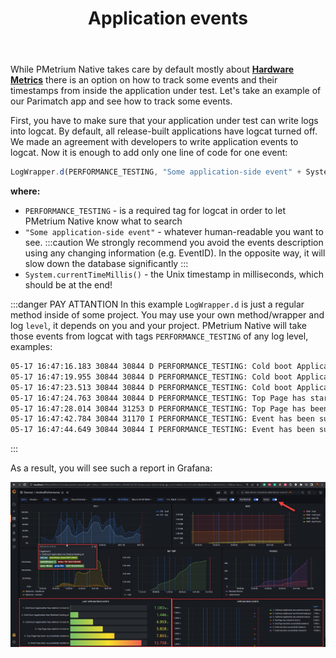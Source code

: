 ﻿---
title: Application events
sidebar_position: 6
---



While PMetrium Native takes care by default mostly about **[Hardware Metrics](./05-pmetrium-metrics-android.md)** there is an option on how to track some events and their timestamps from inside the application under test. Let's take an example of our Parimatch app and see how to track some events.

First, you have to make sure that your application under test can write logs into logcat. By default, all release-built applications have logcat turned off. We made an agreement with developers to write application events to logcat. Now it is enough to add only one line of code for one event:

```js
LogWrapper.d(PERFORMANCE_TESTING, "Some application-side event" + System.currentTimeMillis())
```

**where:**
- `PERFORMANCE_TESTING` - is a required tag for logcat in order to let PMetrium Native know what to search
- `"Some application-side event"` - whatever human-readable you want to see. 
	:::caution
	We strongly recommend you avoid the events description using any changing information (e.g. EventID). In the opposite way, it will slow down the database significantly
	:::
- `System.currentTimeMillis()` - the Unix timestamp in milliseconds, which should  be at the end!

:::danger PAY ATTANTION
In this example `LogWrapper.d` is just a regular method inside of some project. You may use your own method/wrapper and log `level`, it depends on you and your project. PMetrium Native will take those events from logcat with tags `PERFORMANCE_TESTING` of any log level, examples:

```bash
05-17 16:47:16.183 30844 30844 D PERFORMANCE_TESTING: Cold boot Application has started to load at 1652795236183
05-17 16:47:19.955 30844 30844 D PERFORMANCE_TESTING: Cold boot Application has finished loading at 1652795239955
05-17 16:47:23.513 30844 30844 D PERFORMANCE_TESTING: Cold boot Application has started to load at 1652795243513
05-17 16:47:24.763 30844 30844 D PERFORMANCE_TESTING: Top Page has started to load at 1652795244763
05-17 16:47:28.014 30844 31253 D PERFORMANCE_TESTING: Top Page has been successfully loaded at 1652795248014
05-17 16:47:42.784 30844 31170 I PERFORMANCE_TESTING: Event has been successfully loaded at 1652795262784
05-17 16:47:44.649 30844 30844 I PERFORMANCE_TESTING: Event has been successfully showed at 1652795264649
```
:::

As a result, you will see such a report in Grafana:

![image](./06-application-events/events.jpg)